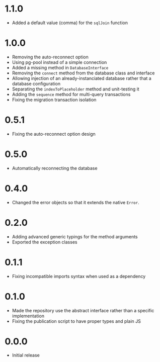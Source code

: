 # 1.1.0

- Added a default value (comma) for the `sqlJoin` function

# 1.0.0

- Removing the auto-reconnect option
- Using pg-pool instead of a simple connection
- Added a missing method in `DatabaseInterface`
- Removing the `connect` method from the database class and interface
- Allowing injection of an already-instanciated database rather that a database configuration
- Separating the `indexToPlaceholder` method and unit-testing it
- Adding the `sequence` method for multi-query transactions
- Fixing the migration transaction isolation

# 0.5.1

- Fixing the auto-reconnect option design

# 0.5.0

- Automatically reconnecting the database

# 0.4.0

- Changed the error objects so that it extends the native `Error`.

# 0.2.0

- Adding advanced generic typings for the method arguments
- Exported the exception classes

# 0.1.1

- Fixing incompatible imports syntax when used as a dependency

# 0.1.0

- Made the repository use the abstract interface rather than a specific implementation
- Fixing the publication script to have proper types and plain JS

# 0.0.0

- Initial release
